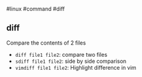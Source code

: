 #linux #command #diff
## diff
Compare the contents of 2 files

- `diff file1 file2`: compare two files
- `sdiff file1 file2`: side by side comparison
- `vimdiff file1 file2`: Highlight difference in vim
